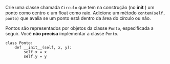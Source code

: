Crie uma classe chamada `Circulo` que tem na construção (no __init__ ) um ponto como centro e um float como raio. Adicione um método `contem(self, ponto)` que avalia se um ponto está dentro da área do círculo ou não. 

Pontos são representados por objetos da classe `Ponto`, especificada a seguir. Você **não precisa** implementar a classe `Ponto`.

```
class Ponto:
    def __init__(self, x, y):
        self.x = x
        self.y = y
```